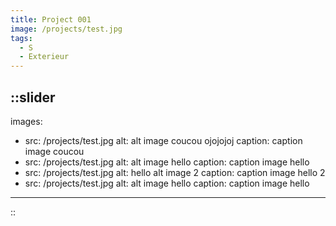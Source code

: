 ```yaml
---
title: Project 001
image: /projects/test.jpg
tags:
  - S
  - Exterieur
---
```


::slider
---
images:
  - src: /projects/test.jpg
    alt: alt image coucou ojojojoj
    caption: caption image coucou
  - src: /projects/test.jpg
    alt: alt image hello
    caption: caption image hello
  - src: /projects/test.jpg
    alt: hello alt image 2
    caption: caption image hello 2
  - src: /projects/test.jpg
    alt: alt image hello
    caption: caption image hello
---
::
